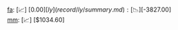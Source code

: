 [fa](record/fa/summary.md): [📈] [$0.00]  
[ly](record/ly/summary.md): [📉] [$-3827.00]  
[mm](record/mm/summary.md): [📈] [$1034.60]  
